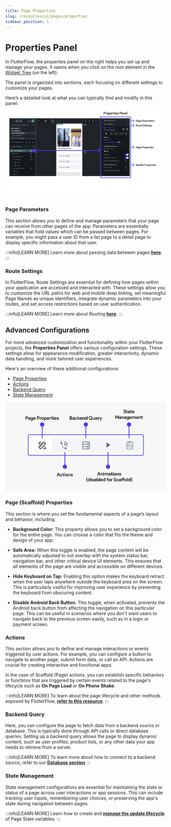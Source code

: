 ```yaml
---
title: Page Properties
slug: /resources/ui/pages/properties
sidebar_position: 1
---
```


# Properties Panel

In FlutterFlow, the properties panel on the right helps you set up and manage your pages. It opens when you click on the root element in the [Widget Tree](../widgets/intro-widgets.md#widget-tree) (on the left).

The panel is organized into sections, each focusing on different settings to customize your pages.

Here’s a detailed look at what you can typically find and modify in this panel:
![props-panel.png](../imgs/props-panel.png)

### Page Parameters

This section allows you to define and manage parameters that your page can
receive from other pages of the app. Parameters are essentially variables that
hold values which can be passed between pages. For example, you might pass a
user ID from a list page to a detail page to display specific information about
that user.

:::info[LEARN MORE]
Learn more about passing data between pages [**here**](../../../ff-concepts/navigation-routing/passing-data.md).
:::

### Route Settings

In FlutterFlow, Route Settings are essential for defining how pages within your
application are accessed and interacted with. These settings allow you to
customize the URL paths for web and mobile deep linking, set meaningful Page
Names as unique identifiers, integrate dynamic parameters into your routes, and
set access restrictions based on user authentication.

:::info[LEARN MORE]
Learn more about Routing [**here**](../../../ff-concepts/navigation-routing/nav-overview.md).
:::

## Advanced Configurations

For more advanced customization and functionality within your FlutterFlow
projects, the **Properties Panel** offers various configuration settings. These settings allow
for appearance modification, greater interactivity, dynamic data handling, and more tailored user
experiences.

Here's an overview of these additional configurations:

- [Page Properties](#page-scaffold-properties)
- [Actions](#actions)
- [Backend Query](#backend-query)
- [State Management](#state-management)

![advanced-configs.png](../imgs/advanced-configs.png)

### Page (Scaffold) Properties

This section is where you set the fundamental aspects of a page’s layout and
behavior, including:

- **Background Color:** This property allows you to set a background color for the
entire page. You can choose a color that fits the theme and design of your app.

- **Safe Area:** When this toggle is enabled, the page content will be
automatically adjusted to not overlap with the system status bar, navigation
bar, and other critical device UI elements. This ensures that all elements of
the page are visible and accessible on different devices.

- **Hide Keyboard on Tap:** Enabling this option makes the keyboard retract when
the
user taps anywhere outside the keyboard area on the screen. This is particularly
useful for improving user experience by preventing the keyboard from obscuring
content.

- **Disable Android Back Button:** This toggle, when activated, prevents the
Android
back button from affecting the navigation on this particular page. This can be
useful in scenarios where you don't want users to navigate back to the previous
screen easily, such as in a login or payment screen.

### Actions

This section allows you to define and manage interactions or events triggered by
user actions. For example, you can configure a button to navigate to another
page, submit form data, or call an API. Actions are crucial for creating
interactive and functional apps.

In the case of Scaffold (Page) actions, you can establish specific behaviors or
functions that are triggered by certain events related to the page's lifecycle such as **On Page 
Load** or **On Phone Shake**. 

:::info[LEARN MORE]
To learn about the page lifecycle and other methods exposed by FlutterFlow, [**refer to this resource**](page-lifecycle.md).
:::

### Backend Query

Here, you can configure the page to fetch data from a backend source or
database. This is typically done through API calls or direct database queries.
Setting up a backend query allows the page to display dynamic content, such as
user profiles, product lists, or any other data your app needs to retrieve from
a server.

:::info[LEARN MORE]
To learn more about how to connect to a backend source, refer to our [**Database section**](../../../resources/control-flow/backend-logic/backend-query/backend-query.md)
:::

### State Management

State management configurations are essential for maintaining the state or
status of a page across user interactions or app sessions. This can include
tracking user inputs, remembering user choices, or preserving the app's state
during navigation between pages. 

:::info[LEARN MORE]
Learn how to create and **[manage the update lifecycle](page-lifecycle.md)** of Page State variables.
:::
